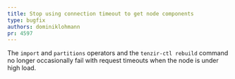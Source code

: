 ```yaml
---
title: Stop using connection timeout to get node components
type: bugfix
authors: dominiklohmann
pr: 4597
---
```


The `import` and `partitions` operators and the `tenzir-ctl rebuild` command no
longer occasionally fail with request timeouts when the node is under high load.
